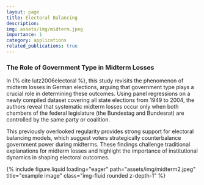 ```yaml
---
layout: page
title: Electoral Balancing
description: 
img: assets/img/midterm.jpeg
importance: 1
category: applications
related_publications: true
---
```


### The Role of Government Type in Midterm Losses

In {% cite lutz2006electoral %}, this study revisits the phenomenon of midterm losses in German elections, arguing that government type plays a crucial role in determining these outcomes. Using panel regressions on a newly compiled dataset covering all state elections from 1949 to 2004, the authors reveal that systematic midterm losses occur only when both chambers of the federal legislature (the Bundestag and Bundesrat) are controlled by the same party or coalition.  

This previously overlooked regularity provides strong support for electoral balancing models, which suggest voters strategically counterbalance government power during midterms. These findings challenge traditional explanations for midterm losses and highlight the importance of institutional dynamics in shaping electoral outcomes.


<div class="row">
    <div class="col-sm mt-3 mt-md-0">
        {% include figure.liquid loading="eager" path="assets/img/midterm2.jpeg" title="example image" class="img-fluid rounded z-depth-1" %}
    </div>
</div>
<div class="caption">
</div>


